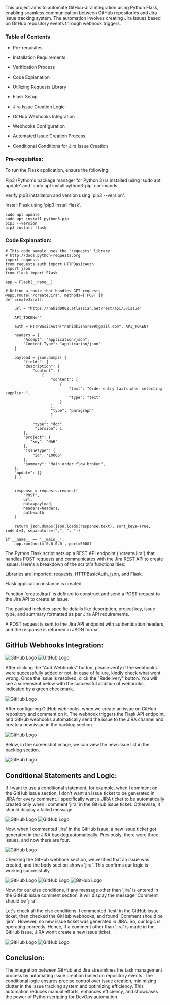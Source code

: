 This project aims to automate GitHub-Jira integration using Python Flask, enabling seamless communication between GitHub repositories and Jira issue tracking system. The automation involves creating Jira issues based on GitHub repository events through webhook triggers.

### Table of Contents

* Pre-requisites

* Installation Requirements

* Verification Process

* Code Explanation

* Utilizing Requests Library

* Flask Setup

* Jira Issue Creation Logic

* GitHub Webhooks Integration

* Webhooks Configuration

* Automated Issue Creation Process

* Conditional Conditions for Jira Issue Creation


### Pre-requisites:

To run the Flask application, ensure the following:

Pip3 (Python's package manager for Python 3) is installed using 'sudo apt update' and 'sudo apt install python3-pip' commands.

Verify pip3 installation and version using 'pip3 --version'.

Install Flask using 'pip3 install flask'.
```
sudo apt update
sudo apt install python3-pip
pip3 --version
pip3 install flask
```
### Code Explanation:
```
# This code sample uses the 'requests' library:
# http://docs.python-requests.org
import requests
from requests.auth import HTTPBasicAuth
import json
from flask import Flask

app = Flask(__name__)

# Define a route that handles GET requests
@app.route('/createJira', methods=['POST'])
def createJira():

    url = "https://nahid0002.atlassian.net/rest/api/3/issue"

    API_TOKEN=""

    auth = HTTPBasicAuth("nahidkishore99@gmail.com", API_TOKEN)

    headers = {
        "Accept": "application/json",
        "Content-Type": "application/json"
    }

    payload = json.dumps( {
        "fields": {
        "description": {
            "content": [
                {
                    "content": [
                        {
                            "text": "Order entry fails when selecting supplier.",
                            "type": "text"
                        }
                    ],
                    "type": "paragraph"
                    }
                ],
            "type": "doc",
             "version": 1
        },
        "project": {
           "key": "NAH"
        },
        "issuetype": {
            "id": "10006"
        },
        "summary": "Main order flow broken",
    },
    "update": {}
    } )


    response = requests.request(
        "POST",
        url,
        data=payload,
        headers=headers,
        auth=auth
    )

    return json.dumps(json.loads(response.text), sort_keys=True, indent=4, separators=(",", ": "))

if __name__ == '__main__':
    app.run(host='0.0.0.0', port=5000)
```
The Python Flask script sets up a REST API endpoint ('/createJira') that handles POST requests and communicates with the Jira REST API to create issues. Here's a breakdown of the script's functionalities:

Libraries are imported: requests, HTTPBasicAuth, json, and Flask.

Flask application instance is created.

Function 'createJira()' is defined to construct and send a POST request to the Jira API to create an issue.

The payload includes specific details like description, project key, issue type, and summary formatted as per Jira API requirements.

A POST request is sent to the Jira API endpoint with authentication headers, and the response is returned in JSON format.

## GitHub Webhooks Integration:
![GitHub Logo](/Python_Everything_Abhishek/Day-15/images/img-1.png)
![GitHub Logo](/Python_Everything_Abhishek/Day-15/images/img-2.png)

After clicking the "Add Webhooks" button, please verify if the webhooks were successfully added or not. In case of failure, kindly check what went wrong. Once the issue is resolved, click the "Redelivery" button. You will see a screenshot below with the successful addition of webhooks, indicated by a green checkmark.

![GitHub Logo](/Python_Everything_Abhishek/Day-15/images/img-3.png)


After configuring GitHub webhooks, when we create an issue on GitHub repository and comment on it. The webhook triggers the Flask API endpoint, and GitHub webhooks automatically send the issue to the JIRA channel and create a new issue in the backlog section.

![GitHub Logo](/Python_Everything_Abhishek/Day-15/images/img-4.png)

Below, in the screenshot image, we can view the new issue list in the backlog section.

![GitHub Logo](/Python_Everything_Abhishek/Day-15/images/img-5.png)

## Conditional Statements and Logic:

If I want to use a conditional statement, for example, when I comment on the GitHub issue section, I don't want an issue ticket to be generated in JIRA for every comment. I specifically want a JIRA ticket to be automatically created only when I comment 'jira' in the GitHub issue ticket. Otherwise, it should display a failed message.

![GitHub Logo](/Python_Everything_Abhishek/Day-15/images/img-6.png)
![GitHub Logo](/Python_Everything_Abhishek/Day-15/images/img-7.png)

Now, when I commented 'jira' in the GitHub issue, a new issue ticket got generated in the JIRA backlog automatically. Previously, there were three issues, and now there are four.

![GitHub Logo](/Python_Everything_Abhishek/Day-15/images/img-8.png)

Checking the GitHub webhook section, we verified that an issue was created, and the body section shows 'jira'. This confirms our logic is working successfully.

![GitHub Logo](/Python_Everything_Abhishek/Day-15/images/img-9.png)
![GitHub Logo](/Python_Everything_Abhishek/Day-15/images/img-10.png)
![GitHub Logo](/Python_Everything_Abhishek/Day-15/images/img-11.png)

Now, for our else conditions, if any message other than 'jira' is entered in the GitHub issue comment section, it will display the message 'Comment should be 'jira''.

Let's check all the else conditions. I commented 'test' in the GitHub issue ticket, then checked the GitHub webhooks, and found 'Comment should be 'jira''. However, no new issue ticket was generated in JIRA. So, our logic is operating correctly. Hence, if a comment other than 'jira' is made in the GitHub issue, JIRA won’t create a new issue ticket.

![GitHub Logo](/Python_Everything_Abhishek/Day-15/images/img-12.png)
![GitHub Logo](/Python_Everything_Abhishek/Day-15/images/img-13.png)

## Conclusion:

The integration between GitHub and Jira streamlines the task management process by automating issue creation based on repository events. The conditional logic ensures precise control over issue creation, minimizing clutter in the issue tracking system and optimizing efficiency. This automation reduces manual efforts, enhances efficiency, and showcases the power of Python scripting for DevOps automation.

